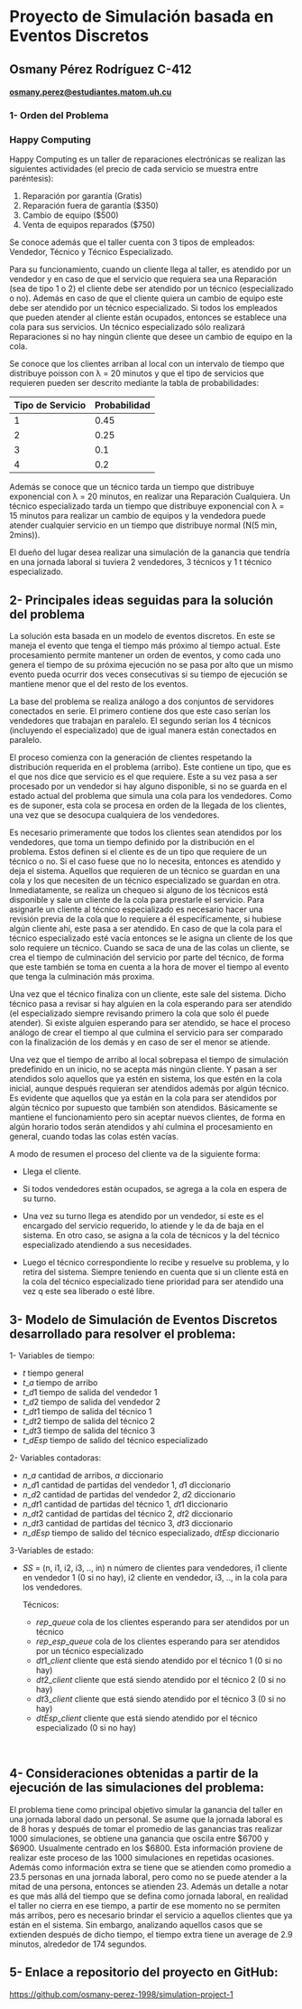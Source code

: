 # Proyecto de Simulación basada en Eventos Discretos



## Osmany Pérez Rodríguez C-412

#### osmany.perez@estudiantes.matom.uh.cu



### 1- Orden del Problema

### Happy Computing

Happy Computing es un taller de reparaciones electrónicas se realizan las siguientes actividades (el precio de cada servicio se muestra entre paréntesis):

1. Reparación por garantía (Gratis)
2.  Reparación fuera de garantía (\$350)
3. Cambio de equipo (\$500) 
4.  Venta de equipos reparados ($750)

 Se conoce además que el taller cuenta con 3 tipos de empleados: Vendedor, Técnico y Técnico Especializado. 

Para su funcionamiento, cuando un cliente llega al taller, es atendido por un vendedor y en caso de que el servicio que requiera sea una Reparación (sea de tipo 1 o 2) el cliente debe ser atendido por un técnico (especializado o no). Además en caso de que el cliente quiera un cambio de equipo este debe ser atendido por un técnico especializado. Si todos los empleados que pueden atender al cliente están ocupados, entonces se establece una cola para sus servicios. Un técnico especializado sólo realizará Reparaciones si no hay ningún cliente que desee un cambio de equipo en la cola. 

Se conoce que los clientes arriban al local con un intervalo de tiempo que distribuye poisson con λ = 20 minutos y que el tipo de servicios que requieren pueden ser descrito mediante la tabla de probabilidades: 



| Tipo de Servicio | Probabilidad |
| ---------------- | ------------ |
| 1                | 0.45         |
| 2                | 0.25         |
| 3                | 0.1          |
| 4                | 0.2          |



Además se conoce que un técnico tarda un tiempo que distribuye exponencial con λ = 20 minutos, en realizar una Reparación Cualquiera. Un técnico especializado tarda un tiempo que distribuye exponencial con λ = 15 minutos para realizar un cambio de equipos y la vendedora puede atender cualquier servicio en un tiempo que distribuye normal (N(5 min, 2mins)). 

El dueño del lugar desea realizar una simulación de la ganancia que tendría en una jornada laboral si tuviera 2 vendedores, 3 técnicos y 1 t técnico especializado.



## 2- Principales ideas seguidas para la solución del problema

La solución esta basada en un modelo de eventos discretos. En este se maneja el evento que tenga el tiempo más próximo al tiempo actual. Este procesamiento permite mantener un orden de eventos, y como cada uno genera el tiempo de su próxima ejecución no se pasa por alto que un mismo evento pueda ocurrir dos veces consecutivas si su tiempo de ejecución se mantiene menor que el del resto de los eventos.

La base del problema se realiza análogo a dos conjuntos de servidores conectados en serie. El primero contiene dos que este caso serían los vendedores que trabajan en paralelo. El segundo serían los 4 técnicos (incluyendo el especializado) que de igual manera están conectados en paralelo.

El proceso comienza con la generación de clientes respetando la distribución requerida en el problema (arribo). Este contiene un tipo, que es el que nos dice que servicio es el que requiere. Este a su vez pasa a ser procesado por un vendedor si hay alguno disponible, si no se guarda en el estado actual del problema que simula una cola para los vendedores. Como es de suponer, esta cola se procesa en orden de la llegada de los clientes, una vez que se desocupa cualquiera de los vendedores.

Es necesario primeramente que todos los clientes sean atendidos por los vendedores, que toma un tiempo definido por la distribución en el problema. Estos definen si el cliente es de un tipo que requiere de un técnico o no. Si el caso fuese que no lo necesita, entonces es atendido y deja el sistema.  Aquellos que requieren de un técnico se guardan en una cola y los que necesiten de un técnico especializado se guardan en otra. Inmediatamente, se realiza un chequeo si alguno de los técnicos está disponible y sale un cliente de la cola para prestarle el servicio. Para asignarle un cliente al técnico especializado es necesario hacer una revisión previa de la cola que lo requiere a él específicamente, si hubiese algún cliente ahí, este pasa a ser atendido. En caso de que la cola para el técnico especializado esté vacía entonces se le asigna un cliente de los que solo requiere un técnico. Cuando se saca de una de las colas un cliente, se crea el tiempo de culminación del servicio por parte del técnico, de forma que este también se toma en cuenta a la hora de mover el tiempo al evento que tenga la culminación más proxima.

Una vez que el técnico finaliza con un cliente, este sale del sistema. Dicho técnico pasa a revisar si hay alguien en la cola esperando para ser atendido (el especializado siempre revisando primero la cola que solo él puede atender). Si existe alguien esperando para ser atendido, se hace el proceso análogo de crear el tiempo al que culmina el servicio para ser comparado con la finalización de los demás y en caso de ser el menor se atiende.

Una vez que el tiempo de arribo al local sobrepasa el tiempo de simulación predefinido en un inicio, no se acepta más ningún cliente. Y pasan a ser atendidos solo aquellos que ya estén en sistema, los que estén en la cola inicial, aunque después requieran ser atendidos además por algún técnico. Es evidente que aquellos que ya están en la cola para ser atendidos por algún técnico por supuesto que también son atendidos. Básicamente se mantiene el funcionamiento pero sin aceptar nuevos clientes, de forma en algún horario todos serán atendidos y ahí culmina el procesamiento en general, cuando todas las colas estén vacías.

A modo de resumen el proceso del cliente va de la siguiente forma:

- Llega el cliente.
- Si todos vendedores están ocupados, se agrega a la cola en espera de su turno.

- Una vez su turno llega es atendido por un vendedor, si este es el encargado del servicio requerido, lo atiende y le da de baja en el sistema. En otro caso, se asigna a la cola de técnicos y la del técnico especializado atendiendo a sus necesidades.
- Luego el técnico correspondiente lo recibe y resuelve su problema, y lo retira del sistema. Siempre teniendo en cuenta que si un cliente está en la cola del técnico especializado tiene prioridad para ser atendido una vez q este sea liberado o esté libre.



## 3- Modelo de Simulación de Eventos Discretos desarrollado para resolver el problema:

1- Variables de tiempo:

- $t$    tiempo general
- $t\_a$    tiempo de arribo
- $t\_d1$   tiempo de salida del vendedor 1
- $t\_d2$   tiempo de salida del vendedor 2
- $t\_dt1$   tiempo de salida del técnico 1
- $t\_dt2$   tiempo de salida del técnico 2
- $t\_dt3$   tiempo de salida del técnico 3
- $t\_dEsp$   tiempo de salido del técnico especializado

2- Variables contadoras:

- $n\_a$    cantidad de arribos,   $a$ diccionario
- $n\_d1$   cantidad de partidas del vendedor 1,   $d1$ diccionario
- $n\_d2$   cantidad de partidas del vendedor 2,   $d2$ diccionario
- $n\_dt1$   cantidad de partidas del técnico 1,    $dt1$ diccionario
- $n\_dt2$  cantidad de partidas del técnico 2,   $dt2$ diccionario
- $n\_dt3$   cantidad de partidas del técnico 3,   $dt3$ diccionario   
- $n\_dEsp$   tiempo de salido del técnico especializado, $dtEsp$ diccionario

3-Variables de estado:

- $SS$  = (n, i1, i2, i3, .., in) n número de clientes para vendedores, i1 cliente en vendedor 1 (0 si no hay), i2 cliente en vendedor, i3, .., in la cola para los vendedores.

  

  Técnicos:

  - $rep\_queue$      cola de los clientes esperando para ser atendidos por un técnico
  - $rep\_esp\_queue$    cola de los clientes esperando para ser atendidos por un técnico especializado
  - $dt1\_client$     cliente que está siendo atendido por el técnico 1 (0 si no hay)
  - $dt2\_client$     cliente que está siendo atendido por el técnico 2 (0 si no hay)
  - $dt3\_client$     cliente que está siendo atendido por el técnico 3 (0 si no hay) 
  - $dtEsp\_client$     cliente que está siendo atendido por el técnico especializado (0 si no hay)

  ​	

## 4- Consideraciones obtenidas a partir de la ejecución de las simulaciones del problema:

El problema tiene como principal objetivo simular la ganancia del taller en una jornada laboral dado un personal. Se asume que la jornada laboral es de 8 horas y después de tomar el promedio de las ganancias tras realizar 1000 simulaciones, se obtiene una ganancia que oscila entre  \$6700 y \$6900. Usualmente centrado en los $6800. Esta información proviene de realizar este proceso de las 1000 simulaciones en repetidas ocasiones. Además como información extra se tiene que se atienden como promedio a 23.5 personas en una jornada laboral, pero como no se puede atender a la mitad de una persona, entonces se atienden 23. Además un detalle a notar es que más allá del tiempo que se defina como jornada laboral, en realidad el taller no cierra en ese tiempo, a partir de ese momento no se permiten más arribos, pero es necesario brindar el servicio a aquellos clientes que ya están en el sistema.  Sin embargo, analizando aquellos casos que se extienden después de dicho tiempo, el tiempo extra tiene un average de 2.9 minutos, alrededor de 174 segundos.



## 5- Enlace a repositorio del proyecto en GitHub:

https://github.com/osmany-perez-1998/simulation-project-1

